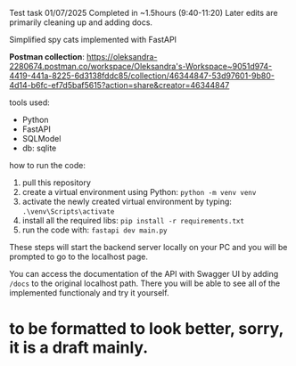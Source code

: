 Test task 01/07/2025
Completed in ~1.5hours (9:40-11:20)
Later edits are primarily cleaning up and adding docs. 

Simplified spy cats implemented with FastAPI 

**Postman collection**: https://oleksandra-2280674.postman.co/workspace/Oleksandra's-Workspace~9051d974-4419-441a-8225-6d3138fddc85/collection/46344847-53d97601-9b80-4d14-b6fc-ef7d5baf5615?action=share&creator=46344847

tools used:
- Python
- FastAPI
- SQLModel
- db: sqlite

how to run the code:
1. pull this repository
2. create a virtual environment using Python: `python -m venv venv`
3. activate the newly created virtual environment by typing:  `.\venv\Scripts\activate`
4. install all the required libs: `pip install -r requirements.txt`
5. run the code with: `fastapi dev main.py`

These steps will start the backend server locally on your PC and you will be prompted to go to the localhost page. 

You can access the documentation of the API with Swagger UI by adding `/docs` to the original localhost path. There you will be able to see all of the implemented functionaly and try it yourself. 

# to be formatted to look better, sorry, it is a draft mainly.
